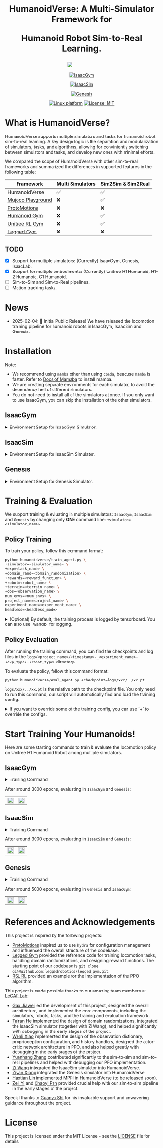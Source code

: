 <h1 align="center"> HumanoidVerse: A Multi-Simulator Framework for 
    
Humanoid Robot Sim-to-Real Learning. </h1>

<div align="center">
<p align="center">
    <img src="assets/humanoidverse-logo-crop-png.png"> &nbsp; &nbsp; &nbsp; &nbsp; &nbsp; &nbsp; &nbsp; &nbsp; &nbsp; &nbsp;
</p>


[![IsaacGym](https://img.shields.io/badge/IsaacGym-Preview4-b.svg)](https://developer.nvidia.com/isaac-gym)

[![IsaacSim](https://img.shields.io/badge/IsaacSim-4.2.0-b.svg)](https://docs.isaacsim.omniverse.nvidia.com/4.2.0/index.html)

[![Genesis](https://img.shields.io/badge/Genesis-0.2.1-b.svg)](https://docs.isaacsim.omniverse.nvidia.com/4.2.0/index.html)


[![Linux platform](https://img.shields.io/badge/Platform-linux--64-orange.svg)](https://ubuntu.com/blog/tag/22-04-lts)
[![License: MIT](https://img.shields.io/badge/License-MIT-yellow.svg)]()

</div>

# What is HumanoidVerse?
HumanoidVerse supports multiple simulators and tasks for humanoid robot sim-to-real learning. A key design logic is the separation and modularization of simulators, tasks, and algorithms, allowing for conviniently switching between simulators and tasks, and develop new ones with minimal efforts.

We compared the scope of HumanoidVerse with other sim-to-real frameworks and summarized the differences in supported features in the following table:

<div align="center">

| Framework | Multi Simulators | Sim2Sim & Sim2Real |
| --- | --- | --- |
| HumanoidVerse | :white_check_mark: | :white_check_mark: |
| [Mujoco Playground](https://playground.mujoco.org/#) | :x: | :white_check_mark: |
| [ProtoMotions](https://github.com/NVlabs/ProtoMotions) | :x: | :x: |
| [Humanoid Gym](https://github.com/roboterax/humanoid-gym) | :x: | :white_check_mark: |
| [Unitree RL Gym](https://github.com/unitreerobotics/unitree_rl_gym) | :x: | :white_check_mark: |
| [Legged Gym](https://github.com/leggedrobotics/legged_gym) | :x: | :x: |

</div>

## TODO
- [x] Support for multiple simulators: (Currently) IsaacGym, Genesis, IsaacLab.
- [x] Support for multiple embodiments: (Currently) Unitree H1 Humanoid, H1-2 Humanoid, G1 Humanoid.
- [ ] Sim-to-Sim and Sim-to-Real pipelines.
- [ ] Motion tracking tasks.

# News

- 2025-02-04: :tada: Initial Public Release! We have released the locomotion training pipeline for humanoid robots in IsaacGym, IsaacSim and Genesis.


# Installation

Note: 
- We recommend using `mamba` other than using `conda`, beacuse `mamba` is faster. Refer to [Docs of Mamaba](https://mamba.readthedocs.io/en/latest/installation/mamba-installation.html) to install mamba.
- We are creating separate environments for each simulator, to avoid the dependency hell of different simulators.
- You do not need to install all of the simulators at once. If you only want to use IsaacGym, you can skip the installation of the other simulators.

## IsaacGym

<details>
<summary>Environment Setup for IsaacGym Simulator.</summary>

Clone the repository from source:

```bash
git clone git@github.com:LeCAR-Lab/HumanoidVerse.git
cd HumanoidVerse
```

Create a virtual environment with python 3.8.

```bash
mamba create -n hgym python=3.8
mamba activate hgym
```

Download [IsaacGym](https://developer.nvidia.com/isaac-gym) outside of the HumanoidVerse repository, and extract it.

```bash
cd ../
wget https://developer.nvidia.com/isaac-gym-preview-4
tar -xvzf isaac-gym-preview-4
```

Now the file structure should look like this:

```text
❯ tree . -L 1
.
├── isaacgym
└── HumanoidVerse

2 directories, 0 files
```

Install IsaacGym Python API, `PyTorch` will be installed at this step.

```bash
pip install -e ./isaacgym/python/.
```

(Optional) Test IsaacGym installation:

```bash
cd isaacgym/python/examples/
python 1080_balls_of_solitude.py # or
python joint_monkey.py
```

Install HumanoidVerse:

```bash
# at the root of HumanoidVerse repository
pip install -e .
```

To test your installation, try a minimum working example of training locomotion task in IsaacGym:

```bash
python humanoidverse/train_agent.py \
+simulator=isaacgym \
+exp=locomotion \
+domain_rand=NO_domain_rand \
+rewards=loco/reward_h1_locomotion \
+robot=h1/h1_10dof \
+terrain=terrain_locomotion_plane \
+obs=loco/leggedloco_obs_singlestep_withlinvel \
num_envs=1 \
project_name=TESTInstallation \
experiment_name=H110dof_loco_IsaacGym \
headless=False
```

Then you should see:
<img src="assets/isaacgym_test.gif" width="800px"/>

</details>

## IsaacSim

<details>
<summary>Environment Setup for IsaacSim Simulator.</summary>

Clone the repository from source:

```bash
git clone git@github.com:LeCAR-Lab/HumanoidVerse.git
cd HumanoidVerse
```

Create a virtual environment with python 3.10.

```bash
mamba create -n hsim python=3.10
mamba activate 
```
Install IsaacSim following instructions [here](https://isaac-sim.github.io/IsaacLab/main/source/setup/installation/binaries_installation.html#installing-isaac-lab)

Install IsaacLab:

```bash
cd ../
git clone https://github.com/isaac-sim/IsaacLab.git
cd IsaacLab
sudo apt install cmake build-essential
./isaaclab.sh --install
```

Install HumanoidVerse:

```bash
pip install -e .
```

To test your installation, try a minimum working example of training locomotion task in IsaacSim:

```bash
python humanoidverse/train_agent.py \
+simulator=isaacsim \
+exp=locomotion \
+domain_rand=NO_domain_rand \
+rewards=loco/reward_h1_locomotion \
+robot=h1/h1_10dof \
+terrain=terrain_locomotion_plane \
+obs=loco/leggedloco_obs_singlestep_withlinvel \
num_envs=1 \
project_name=TESTInstallation \
experiment_name=H110dof_loco_IsaacSim \
headless=False
```

Then you should see:
<img src="assets/isaacsim_test.gif" width="800px"/>

</details>

## Genesis

<details>
<summary>Environment Setup for Genesis Simulator.</summary>

Clone the repository from source:

```bash
git clone git@github.com:LeCAR-Lab/HumanoidVerse.git
cd HumanoidVerse
```

Create a virtual environment with python 3.10.

```bash
mamba create -n hgen python=3.10
mamba activate hgen
```
Install `Genesis`. Note that `Genesis` simulator is still under development, and some functions such as the built-in `recording` is not stable.

```bash
pip install torch
pip install genesis-world==0.2.1
```

Install HumanoidVerse:

```bash
pip install -e .
```
To test your installation, try a minimum working example of training locomotion task in Genesis:

```bash
python humanoidverse/train_agent.py \
+simulator=genesis \
+exp=locomotion \
+domain_rand=NO_domain_rand \
+rewards=loco/reward_h1_locomotion \
+robot=h1/h1_10dof \
+terrain=terrain_locomotion_plane \
+obs=loco/leggedloco_obs_singlestep_withlinvel \
num_envs=1 \
project_name=TESTInstallation \
experiment_name=H110dof_loco_Genesis \
headless=False
```

Then you should see:
<img src="assets/genesis_test.gif" width="800px"/>

</details>


# Training & Evaluation
We support training & evluating in multiple simulators: `IsaacGym`, `IsaacSim` and `Genesis` by changing only **ONE** command line: `+simulator=<simulator_name>`
## Policy Training
To train your policy, follow this command format:
```bash
python humanoidverse/train_agent.py \
+simulator=<simulator_name> \
+exp=<task_name> \
+domain_rand=<domain_randomization> \
+rewards=<reward_function> \
+robot=<robot_name> \
+terrain=<terrain_name> \
+obs=<observation_name> \
num_envs=<num_envs> \
project_name=<project_name> \
experiment_name=<experiment_name> \
headless=<headless_mode>
```
<details>
<summary>(Optional) By default, the training process is logged by tensorboard. You can also use `wandb` for logging.</summary>

If you want to use `wandb` for logging, you can add `+opt=wandb` in the command.

```bash
python humanoidverse/train_agent.py \
+simulator=isaacgym \
+exp=locomotion \
+domain_rand=NO_domain_rand \
+rewards=loco/reward_h1_locomotion \
+robot=h1/h1_10dof \
+terrain=terrain_locomotion_plane \
+obs=loco/leggedloco_obs_singlestep_withlinvel \
num_envs=4096 \
project_name=HumanoidLocomotion \
experiment_name=H110dof_loco_IsaacGym \
headless=True \
+opt=wandb
```
</details>

## Policy Evaluation

After running the training command, you can find the checkpoints and log files in the `logs/<project_name>/<timestamp>-_<experiment_name>-<exp_type>-<robot_type>` directory.

To evaluate the policy, follow this command format:

```bash
python humanoidverse/eval_agent.py +checkpoint=logs/xxx/../xx.pt
```

`logs/xxx/../xx.pt` is the relative path to the checkpoint file. You only need to run this command, our script will automatically find and load the training config.

<details>
<summary>If you want to override some of the training config, you can use `+` to override the configs.</summary>

```bash
python humanoidverse/eval_agent.py +checkpoint=logs/xxx/../xx.pt \
+domain_rand.push_robots=True \
+simulator=genesis # you can load the policy trained in isaacgym
```
</details>

# Start Training Your Humanoids!

Here are some starting commands to train & evaluate the locomotion policy on Unitree H1 Humanoid Robot among multiple simulators.

## IsaacGym
<details>
<summary>Training Command</summary>

```bash
python humanoidverse/train_agent.py \
+simulator=isaacgym \
+exp=locomotion \
+domain_rand=NO_domain_rand \
+rewards=loco/reward_h1_locomotion \
+robot=h1/h1_10dof \
+terrain=terrain_locomotion_plane \
+obs=loco/leggedloco_obs_singlestep_withlinvel \
num_envs=4096 \
project_name=HumanoidLocomotion \
experiment_name=H110dof_loco_IsaacGym \
headless=True
```
</details>

After around 3000 epochs, evaluating in `IsaacGym` and `Genesis`:
<table>
  <tr>
    <td style="text-align: center;">
      <img src="assets/isaacgym_issacgym.gif" style="width: 100%;"/>
    </td>
    <td style="text-align: center;">
      <img src="assets/isaacgym_genesis.gif" style="width: 100%;"/>
    </td>
  </tr>
</table>


## IsaacSim
<details>
<summary>Training Command</summary>

```bash
python humanoidverse/train_agent.py \
+simulator=isaacsim \
+exp=locomotion \
+domain_rand=NO_domain_rand \
+rewards=loco/reward_h1_locomotion \
+robot=h1/h1 \
+terrain=terrain_locomotion_plane \
+obs=loco/leggedloco_obs_singlestep_withlinvel \
num_envs=4096 \
project_name=HumanoidLocomotion \
experiment_name=H119dof_loco_IsaacSim \
headless=True
```
</details>

After around 3000 epochs, evaluating in `IsaacSim` and `Genesis`:

<table>
  <tr>
    <td style="text-align: center;">
      <img src="assets/isaacsim_isaacsim.gif" style="width: 100%;"/>
    </td>
    <td style="text-align: center;">
      <img src="assets/isaacsim_genesis.gif" style="width: 100%;"/>
    </td>
  </tr>
</table>

## Genesis
<details>
<summary>Training Command</summary>

```bash
python humanoidverse/train_agent.py \
+simulator=genesis \
+exp=locomotion \
+domain_rand=NO_domain_rand \
+rewards=loco/reward_h1_locomotion \
+robot=h1/h1_10dof \
+terrain=terrain_locomotion_plane \
+obs=loco/leggedloco_obs_singlestep_withlinvel \
num_envs=4096 \
project_name=HumanoidLocomotion \
experiment_name=H110dof_loco_Genesis \
headless=True \
rewards.reward
```
</details>

After around 5000 epochs, evaluating in `Genesis` and `IsaacGym`:

<table>
  <tr>
    <td style="text-align: center;">
      <img src="assets/genesis_genesis.gif" style="width: 100%;"/>
    </td>
    <td style="text-align: center;">
      <img src="assets/genesis_isaacgym.gif" style="width: 100%;"/>
    </td>
  </tr>
</table>

# References and Acknowledgements

This project is inspired by the following projects:

- [ProtoMotions](https://github.com/NVlabs/ProtoMotions) inspired us to use `hydra` for configuration management and influenced the overall structure of the codebase.
- [Legged Gym](https://github.com/leggedrobotics/legged_gym) provided the reference code for training locomotion tasks, handling domain randomizations, and designing reward functions. The starting point of our codebase is `git clone git@github.com:leggedrobotics/legged_gym.git`.
- [RSL RL](https://github.com/leggedrobotics/rsl_rl) provided an example for the implementation of the PPO algorithm.

This project is made possible thanks to our amazing team members at [LeCAR Lab](https://lecar-lab.github.io/):
- [Gao Jiawei](https://gao-jiawei.com/) led the development of this project, designed the overall architecture, and implemented the core components, including the simulators, robots, tasks, and the training and evaluation framework. 
- [Tairan He](https://tairanhe.com/) implemented the design of domain randomizations, integrated the IsaacSim simulator (together with Zi Wang), and helped significantly with debugging in the early stages of the project.
- [Wenli Xiao](https://wenlixiao-cs.github.io/) implemented the design of the observation dictionary, proprioception configuration, and history handlers, designed the actor-critic network architecture in PPO, and also helped greatly with debugging in the early stages of the project.
- [Yuanhang Zhang](https://hang0610.github.io/) contributed significantly to the sim-to-sim and sim-to-real pipelines and helped with debugging our PPO implementation.
- [Zi Wang](https://www.linkedin.com/in/zi-wang-b675aa236/) integrated the IsaacSim simulator into HumanoidVerse.
- [Ziyan Xiong](https://ziyanx02.github.io/) integrated the Genesis simulator into HumanoidVerse.
- [Haotian Lin](https://www.linkedin.com/in/haotian-lin-9b29b7324/) implemented MPPI in HumanoidVerse (to be released soon).
- [Zeji Yi](https://iscoyizj.github.io/) and [Chaoyi Pan](https://panchaoyi.com/) provided crucial help with our sim-to-sim pipeline in the early stages of the project.

Special thanks to [Guanya Shi](https://www.gshi.me/) for his invaluable support and unwavering guidance throughout the project.

# License

This project is licensed under the MIT License - see the [LICENSE](LICENSE) file for details.
